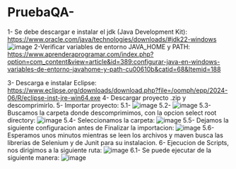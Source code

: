 # PruebaQA-
1- Se debe descargar e instalar el jdk (Java Development Kit): https://www.oracle.com/java/technologies/downloads/#jdk22-windows
![image](https://github.com/user-attachments/assets/0bb6f473-8d9d-43c8-8bd7-82c0c9fdc2b4)
2-Verificar variables de entorno JAVA_HOME y PATH: https://www.aprenderaprogramar.com/index.php?option=com_content&view=article&id=389:configurar-java-en-windows-variables-de-entorno-javahome-y-path-cu00610b&catid=68&Itemid=188

3- Descarga e instalar Eclipse: https://www.eclipse.org/downloads/download.php?file=/oomph/epp/2024-06/R/eclipse-inst-jre-win64.exe
4- Descargar proyecto .zip y descomprimirlo.
5- Importar proyecto:
  5.1- ![image](https://github.com/user-attachments/assets/fea5a986-9d30-4add-97a9-37ba7bb9acfe)
  5.2- ![image](https://github.com/user-attachments/assets/91aea595-6f85-4a76-a9c9-f1d3750a3016)
  5.3- Buscamos la carpeta donde descomprimimos, con la opcion select root directory: ![image](https://github.com/user-attachments/assets/3d7341e8-43c1-430a-8a01-8a9de19ecda2)
  5.4- Seleccionamos la carpeta: ![image](https://github.com/user-attachments/assets/f79e9a4d-b9b1-48ae-8731-254cc74bc3e8)
  5.5- Dejamos la siguiente configuracion antes de Finalizar la importacion: ![image](https://github.com/user-attachments/assets/ae71f972-9a25-4062-8578-7121df6ffb09)
  5.6- Esperamos unos minutos mientras se leen los archivos y maven busca las librerias de Selenium y de Junit para su instalacion.
6- Ejecucion de Scripts, nos dirigimos a la siguiente ruta: ![image](https://github.com/user-attachments/assets/606d2743-182c-4482-9864-f86cbce64c0a)
  6.1- Se puede ejecutar de la siguiente manera: ![image](https://github.com/user-attachments/assets/2713748b-0709-4e79-b045-18c21b61beb9)





 
